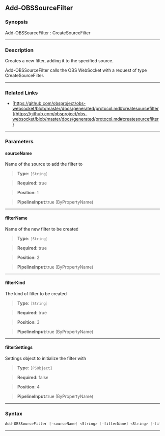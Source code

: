 Add-OBSSourceFilter
-------------------
### Synopsis
Add-OBSSourceFilter : CreateSourceFilter

---
### Description

Creates a new filter, adding it to the specified source.


Add-OBSSourceFilter calls the OBS WebSocket with a request of type CreateSourceFilter.

---
### Related Links
* [https://github.com/obsproject/obs-websocket/blob/master/docs/generated/protocol.md#createsourcefilter](https://github.com/obsproject/obs-websocket/blob/master/docs/generated/protocol.md#createsourcefilter)



---
### Parameters
#### **sourceName**

Name of the source to add the filter to



> **Type**: ```[String]```

> **Required**: true

> **Position**: 1

> **PipelineInput**:true (ByPropertyName)



---
#### **filterName**

Name of the new filter to be created



> **Type**: ```[String]```

> **Required**: true

> **Position**: 2

> **PipelineInput**:true (ByPropertyName)



---
#### **filterKind**

The kind of filter to be created



> **Type**: ```[String]```

> **Required**: true

> **Position**: 3

> **PipelineInput**:true (ByPropertyName)



---
#### **filterSettings**

Settings object to initialize the filter with



> **Type**: ```[PSObject]```

> **Required**: false

> **Position**: 4

> **PipelineInput**:true (ByPropertyName)



---
### Syntax
```PowerShell
Add-OBSSourceFilter [-sourceName] <String> [-filterName] <String> [-filterKind] <String> [[-filterSettings] <PSObject>] [<CommonParameters>]
```
---
